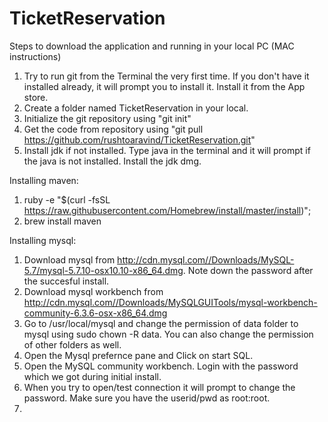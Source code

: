 # TicketReservation

Steps to download the application and running in your local PC (MAC instructions)

1. Try to run git from the Terminal the very first time. If you don't have it installed already, it will prompt you to install it. Install it from the App store.
2. Create a folder named TicketReservation in your local.
3. Initialize the git repository using "git init"
4. Get the code from repository using "git pull https://github.com/rushtoaravind/TicketReservation.git"
5. Install jdk if not installed. Type java in the terminal and it will prompt if the java is not installed. Install the jdk dmg.

Installing maven:
1. ruby -e "$(curl -fsSL https://raw.githubusercontent.com/Homebrew/install/master/install)";
2. brew install maven

Installing mysql:
1.  Download mysql from http://cdn.mysql.com//Downloads/MySQL-5.7/mysql-5.7.10-osx10.10-x86_64.dmg. Note down the password after the succesful install.
2.  Download mysql workbench from http://cdn.mysql.com//Downloads/MySQLGUITools/mysql-workbench-community-6.3.6-osx-x86_64.dmg
3.  Go to /usr/local/mysql and change the permission of data folder to mysql using sudo chown -R data. You can also change the permission of other folders as well.
4.  Open the Mysql prefernce pane and Click on start SQL.
5.  Open the MySQL community workbench. Login with the password which we got during initial install.
6.  When you try to open/test connection it will prompt to change the password. Make sure you have the userid/pwd as root:root.
7.  
